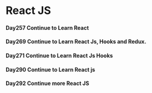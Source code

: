 # React JS

#### Day257 Continue to Learn React

#### Day269 Continue to Learn React Js, Hooks and Redux.

#### Day271 Continue to Learn React Js Hooks

#### Day290 Continue to Learn React js

#### Day292 Continue more React JS